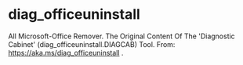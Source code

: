 # diag_officeuninstall
All Microsoft-Office Remover. The Original Content Of The 'Diagnostic Cabinet' (diag_officeuninstall.DIAGCAB) Tool. From: https://aka.ms/diag_officeuninstall .
